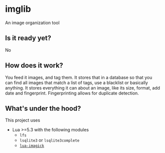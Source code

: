 # imglib
An image organization tool

## Is it ready yet?
No

## How does it work?
You feed it images, and tag them. It stores that in a database so that you can find all images that match a list of tags, use a blacklist or basically anything. 
It stores everything it can about an image, like its size, format, add date and fingerprint. Fingerprinting allows for duplicate detection.

## What's under the hood?
This project uses
- Lua >=5.3 with the following modules
	- `lfs`
	- `lsqlite3` or `lsqlite3complete`
	- [`lua-imagick`](https://github.com/isage/lua-imagick)


